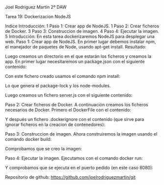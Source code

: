 Joel Rodriguez Martín
2º DAW

Tarea 19: Dockerizacion NodeJS

Indice
Introducción:	1
Paso 1: Crear app de NodeJS.	1
Paso 2: Crear ficheros de Docker.	3
Paso 3: Construccion de imagen.	4
Paso 4: Ejecutar la imagen.	5
Introducción:
En esta tarea dockerizaremos NodeJS para desplegar una web.
Paso 1: Crear app de NodeJS.
En primer lugar debemos instalar npm, el manejador de paquetes de Node, usando apt-get install.
Resultado:


Luego creamos un directorio en el que estarán los ficheros y creamos la app.
En primer lugar necesitaremos un package.json con el siguiente contenido:

Con este fichero creado usamos el comando npm install:

Lo que genera el package-lock y los node-modules.





Luego creamos un fichero server.js con el siguiente contenido: 

Paso 2: Crear ficheros de Docker.
A continuación creamos los ficheros necesarios de Docker. Primero el DockerFile con el contenido:





Y después un fichero .dockerignore con el contenido (que sirve para ignorar ficheros en la creacion de contenedores):

Paso 3: Construccion de imagen.
Ahora construiremos la imagen usando el comando docker build:

Comprobamos que se creo la imagen: 


Paso 4: Ejecutar la imagen.
Ejecutamos con el comando docker run:

Y comprobamos que se ejecuta en el puerto pedido (en este caso 8080):

Repositorio de github: https://github.com/joelrodriguezmartin/git

